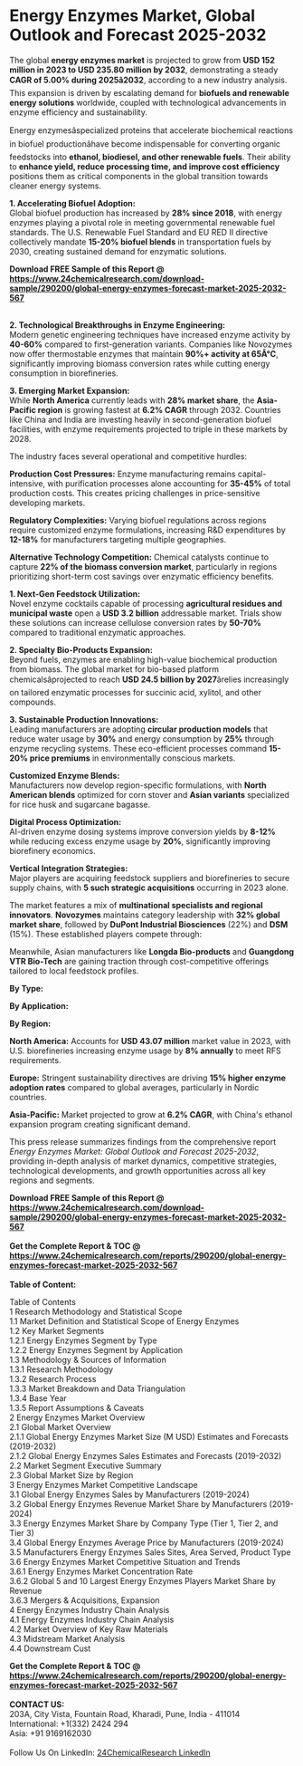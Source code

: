 <h1>Energy Enzymes Market, Global Outlook and Forecast 2025-2032</h1><p>The global <strong>energy enzymes market</strong> is projected to grow from <strong>USD 152 million in 2023 to USD 235.80 million by 2032</strong>, demonstrating a steady <strong>CAGR of 5.00% during 2025â2032</strong>, according to a new industry analysis. This expansion is driven by escalating demand for <strong>biofuels and renewable energy solutions</strong> worldwide, coupled with technological advancements in enzyme efficiency and sustainability.</p><p>Energy enzymesâspecialized proteins that accelerate biochemical reactions in biofuel productionâhave become indispensable for converting organic feedstocks into <strong>ethanol, biodiesel, and other renewable fuels</strong>. Their ability to <strong>enhance yield, reduce processing time, and improve cost efficiency</strong> positions them as critical components in the global transition towards cleaner energy systems.</p><p><strong>1. Accelerating Biofuel Adoption:</strong><br>
Global biofuel production has increased by <strong>28% since 2018</strong>, with energy enzymes playing a pivotal role in meeting governmental renewable fuel standards. The U.S. Renewable Fuel Standard and EU RED II directive collectively mandate <strong>15-20% biofuel blends</strong> in transportation fuels by 2030, creating sustained demand for enzymatic solutions.</p><div><b>Download FREE Sample of this Report @ 
            <a href="https://www.24chemicalresearch.com/download-sample/290200/global-energy-enzymes-forecast-market-2025-2032-567">
            https://www.24chemicalresearch.com/download-sample/290200/global-energy-enzymes-forecast-market-2025-2032-567</a></b></div><br><p><strong>2. Technological Breakthroughs in Enzyme Engineering:</strong><br>
Modern genetic engineering techniques have increased enzyme activity by <strong>40-60%</strong> compared to first-generation variants. Companies like Novozymes now offer thermostable enzymes that maintain <strong>90%+ activity at 65Â°C</strong>, significantly improving biomass conversion rates while cutting energy consumption in biorefineries.</p><p><strong>3. Emerging Market Expansion:</strong><br>
While <strong>North America</strong> currently leads with <strong>28% market share</strong>, the <strong>Asia-Pacific region</strong> is growing fastest at <strong>6.2% CAGR</strong> through 2032. Countries like China and India are investing heavily in second-generation biofuel facilities, with enzyme requirements projected to triple in these markets by 2028.</p><p>The industry faces several operational and competitive hurdles:</p><p><strong>Production Cost Pressures:</strong> Enzyme manufacturing remains capital-intensive, with purification processes alone accounting for <strong>35-45%</strong> of total production costs. This creates pricing challenges in price-sensitive developing markets.</p><p><strong>Regulatory Complexities:</strong> Varying biofuel regulations across regions require customized enzyme formulations, increasing R&amp;D expenditures by <strong>12-18%</strong> for manufacturers targeting multiple geographies.</p><p><strong>Alternative Technology Competition:</strong> Chemical catalysts continue to capture <strong>22% of the biomass conversion market</strong>, particularly in regions prioritizing short-term cost savings over enzymatic efficiency benefits.</p><p><strong>1. Next-Gen Feedstock Utilization:</strong><br>
Novel enzyme cocktails capable of processing <strong>agricultural residues and municipal waste</strong> open a <strong>USD 3.2 billion</strong> addressable market. Trials show these solutions can increase cellulose conversion rates by <strong>50-70%</strong> compared to traditional enzymatic approaches.</p><p><strong>2. Specialty Bio-Products Expansion:</strong><br>
Beyond fuels, enzymes are enabling high-value biochemical production from biomass. The global market for bio-based platform chemicalsâprojected to reach <strong>USD 24.5 billion by 2027</strong>ârelies increasingly on tailored enzymatic processes for succinic acid, xylitol, and other compounds.</p><p><strong>3. Sustainable Production Innovations:</strong><br>
Leading manufacturers are adopting <strong>circular production models</strong> that reduce water usage by <strong>30%</strong> and energy consumption by <strong>25%</strong> through enzyme recycling systems. These eco-efficient processes command <strong>15-20% price premiums</strong> in environmentally conscious markets.</p><p><strong>Customized Enzyme Blends:</strong><br>
    Manufacturers now develop region-specific formulations, with <strong>North American blends</strong> optimized for corn stover and <strong>Asian variants</strong> specialized for rice husk and sugarcane bagasse.</p><p><strong>Digital Process Optimization:</strong><br>
    AI-driven enzyme dosing systems improve conversion yields by <strong>8-12%</strong> while reducing excess enzyme usage by <strong>20%</strong>, significantly improving biorefinery economics.</p><p><strong>Vertical Integration Strategies:</strong><br>
    Major players are acquiring feedstock suppliers and biorefineries to secure supply chains, with <strong>5 such strategic acquisitions</strong> occurring in 2023 alone.</p><p>The market features a mix of <strong>multinational specialists and regional innovators</strong>. <strong>Novozymes</strong> maintains category leadership with <strong>32% global market share</strong>, followed by <strong>DuPont Industrial Biosciences</strong> (22%) and <strong>DSM</strong> (15%). These established players compete through:</p><p>Meanwhile, Asian manufacturers like <strong>Longda Bio-products</strong> and <strong>Guangdong VTR Bio-Tech</strong> are gaining traction through cost-competitive offerings tailored to local feedstock profiles.</p><p><strong>By Type:</strong></p><p><strong>By Application:</strong></p><p><strong>By Region:</strong></p><p><strong>North America:</strong> Accounts for <strong>USD 43.07 million</strong> market value in 2023, with U.S. biorefineries increasing enzyme usage by <strong>8% annually</strong> to meet RFS requirements.</p><p><strong>Europe:</strong> Stringent sustainability directives are driving <strong>15% higher enzyme adoption rates</strong> compared to global averages, particularly in Nordic countries.</p><p><strong>Asia-Pacific:</strong> Market projected to grow at <strong>6.2% CAGR</strong>, with China's ethanol expansion program creating significant demand.</p><p>This press release summarizes findings from the comprehensive report <em>Energy Enzymes Market: Global Outlook and Forecast 2025-2032</em>, providing in-depth analysis of market dynamics, competitive strategies, technological developments, and growth opportunities across all key regions and segments.</p><div><b>Download FREE Sample of this Report @ 
            <a href="https://www.24chemicalresearch.com/download-sample/290200/global-energy-enzymes-forecast-market-2025-2032-567">
            https://www.24chemicalresearch.com/download-sample/290200/global-energy-enzymes-forecast-market-2025-2032-567</a></b></div><br><div><b>Get the Complete Report & TOC @ 
            <a href="https://www.24chemicalresearch.com/reports/290200/global-energy-enzymes-forecast-market-2025-2032-567">
            https://www.24chemicalresearch.com/reports/290200/global-energy-enzymes-forecast-market-2025-2032-567</a></b></div><br>
            <b>Table of Content:</b><p>Table of Contents<br />
1 Research Methodology and Statistical Scope<br />
1.1 Market Definition and Statistical Scope of Energy Enzymes<br />
1.2 Key Market Segments<br />
1.2.1 Energy Enzymes Segment by Type<br />
1.2.2 Energy Enzymes Segment by Application<br />
1.3 Methodology & Sources of Information<br />
1.3.1 Research Methodology<br />
1.3.2 Research Process<br />
1.3.3 Market Breakdown and Data Triangulation<br />
1.3.4 Base Year<br />
1.3.5 Report Assumptions & Caveats<br />
2 Energy Enzymes Market Overview<br />
2.1 Global Market Overview<br />
2.1.1 Global Energy Enzymes Market Size (M USD) Estimates and Forecasts (2019-2032)<br />
2.1.2 Global Energy Enzymes Sales Estimates and Forecasts (2019-2032)<br />
2.2 Market Segment Executive Summary<br />
2.3 Global Market Size by Region<br />
3 Energy Enzymes Market Competitive Landscape<br />
3.1 Global Energy Enzymes Sales by Manufacturers (2019-2024)<br />
3.2 Global Energy Enzymes Revenue Market Share by Manufacturers (2019-2024)<br />
3.3 Energy Enzymes Market Share by Company Type (Tier 1, Tier 2, and Tier 3)<br />
3.4 Global Energy Enzymes Average Price by Manufacturers (2019-2024)<br />
3.5 Manufacturers Energy Enzymes Sales Sites, Area Served, Product Type<br />
3.6 Energy Enzymes Market Competitive Situation and Trends<br />
3.6.1 Energy Enzymes Market Concentration Rate<br />
3.6.2 Global 5 and 10 Largest Energy Enzymes Players Market Share by Revenue<br />
3.6.3 Mergers & Acquisitions, Expansion<br />
4 Energy Enzymes Industry Chain Analysis<br />
4.1 Energy Enzymes Industry Chain Analysis<br />
4.2 Market Overview of Key Raw Materials<br />
4.3 Midstream Market Analysis<br />
4.4 Downstream Cust</p><div><b>Get the Complete Report & TOC @ 
            <a href="https://www.24chemicalresearch.com/reports/290200/global-energy-enzymes-forecast-market-2025-2032-567">
            https://www.24chemicalresearch.com/reports/290200/global-energy-enzymes-forecast-market-2025-2032-567</a></b></div><br><b>CONTACT US:</b><br>
            203A, City Vista, Fountain Road, Kharadi, Pune, India - 411014<br>
            International: +1(332) 2424 294<br>
            Asia: +91 9169162030 <br><br>
            Follow Us On LinkedIn: <a href="https://www.linkedin.com/company/24chemicalresearch/">24ChemicalResearch LinkedIn</a>